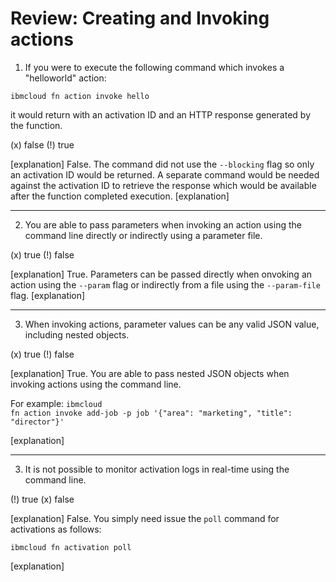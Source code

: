 <!--
#
# Licensed to the Apache Software Foundation (ASF) under one or more
# contributor license agreements.  See the NOTICE file distributed with
# this work for additional information regarding copyright ownership.
# The ASF licenses this file to You under the Apache License, Version 2.0
# (the "License"); you may not use this file except in compliance with
# the License.  You may obtain a copy of the License at
#
#     http://www.apache.org/licenses/LICENSE-2.0
#
# Unless required by applicable law or agreed to in writing, software
# distributed under the License is distributed on an "AS IS" BASIS,
# WITHOUT WARRANTIES OR CONDITIONS OF ANY KIND, either express or implied.
# See the License for the specific language governing permissions and
# limitations under the License.
#
-->

# Review: Creating and Invoking actions

1. If you were to execute the following command which invokes a "helloworld" action:

<p><code>ibmcloud fn action invoke hello</code></p>

it would return with an activation ID and an HTTP response generated by the function.

(x) false
(!) true

[explanation]
False. The command did not use the <code>--blocking</code> flag so only an activation ID would be returned.  A separate command would be needed against the activation ID to retrieve the response which would be available after the function completed execution.
[explanation]

---

2. You are able to pass parameters when invoking an action using the command line directly or indirectly using a parameter file.

(x) true
(!) false

[explanation]
True. Parameters can be passed directly when onvoking an action using the <code>--param</code> flag or indirectly from a file using the  <code>--param-file</code> flag.
[explanation]

---

3. When invoking actions, parameter values can be any valid JSON value, including nested objects.

(x) true
(!) false

[explanation]
True. You are able to pass nested JSON objects when invoking actions using the command line. <p>For example:
<code>ibmcloud fn action invoke add-job -p job '{"area": "marketing", "title": "director"}'</code>
</p>
[explanation]

---

3. It is not possible to monitor activation logs in real-time using the command line.

(!) true
(x) false

[explanation]
False. You simply need issue the <code>poll</code> command for activations as follows:
<p><code>ibmcloud fn activation poll</code></p>
[explanation]

